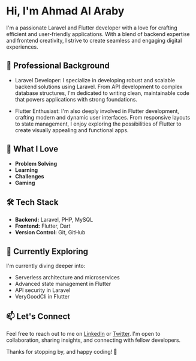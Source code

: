 # Hi, I'm Ahmad Al Araby

I'm a passionate Laravel and Flutter developer with a love for crafting efficient and user-friendly applications. With a blend of backend expertise and frontend creativity, I strive to create seamless and engaging digital experiences.

## 💼 Professional Background

- Laravel Developer: I specialize in developing robust and scalable backend solutions using Laravel. From API development to complex database structures, I'm dedicated to writing clean, maintainable code that powers applications with strong foundations.

- Flutter Enthusiast: I'm also deeply involved in Flutter development, crafting modern and dynamic user interfaces. From responsive layouts to state management, I enjoy exploring the possibilities of Flutter to create visually appealing and functional apps.

## 🚀 What I Love

- **Problem Solving**
- **Learning**
- **Challenges**
- **Gaming**

## 🛠️ Tech Stack

- **Backend:** Laravel, PHP, MySQL
- **Frontend:** Flutter, Dart
- **Version Control:** Git, GitHub

## 🌱 Currently Exploring

I'm currently diving deeper into:

- Serverless architecture and microservices
- Advanced state management in Flutter
- API security in Laravel
- VeryGoodCli in Flutter

## 📫 Let's Connect

Feel free to reach out to me on [LinkedIn](https://www.linkedin.com/in/ahmadjehad) or [Twitter](https://twitter.com/AhmadJAlArabi). I'm open to collaboration, sharing insights, and connecting with fellow developers.

Thanks for stopping by, and happy coding! 🚀
